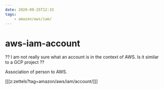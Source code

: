 ```yaml
---
date: 2020-09-25T12:33
tags:
    - amazon/aws/iam/
---
```


# aws-iam-account

?? I am not really sure what an account is in the context of AWS. Is it similar to a GCP project ??

Association of person to AWS.

[[[z:zettels?tag=amazon/aws/iam/account/]]]